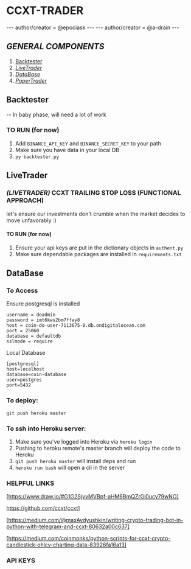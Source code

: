 # CCXT-TRADER

--- author/creator =  @epociask ---
--- author/creator = @a-drain ---

## ***GENERAL COMPONENTS***
1. [Backtester ](#Backtester)
2. [_LiveTrader_](#LiveTrader)
3. [_DataBase_](#DataBase)
4. [_PaperTrader_](#PaperTrader)



## Backtester
-- In baby phase, will need a lot of work


### TO RUN (for now)
1. Add `BINANCE_API_KEY` and `BINANCE_SECRET_KEY` to your path
2. Make sure you have data in your local DB
2. `py backtester.py`


## LiveTrader
###  *(LIVETRADER)* CCXT TRAILING STOP LOSS (FUNCTIONAL APPROACH)
let's ensure our investments don't crumble when the market decides to move unfavorably :)


#### TO RUN (for now)
1. Ensure your api keys are put in the dictionary objects in ` authent.py `
2. Make sure dependable packages are installed in `requirements.txt`

## DataBase

### To Access
Ensure postgresql is installed

```
username = doadmin
password = imt6kws2bm7ffay8
host = coin-do-user-7113675-0.db.ondigitalocean.com
port = 25060
database = defaultdb
sslmode = require

```

Local Database

```text
[postgresql]
host=localhost
database=coin-database
user=postgres
port=5432

```


### To deploy:
`git push heroku master`

### To ssh into Heroku server:
1. Make sure you've logged into Heroku via `heroku login`
2. Pushing to heroku remote's master branch will deploy the code to Heroku
3. `git push heroku master` will install deps and run
4. `heroku run bash` will open a cli in the server

### HELPFUL LINKS

[https://www.draw.io/#G1G2SjvvMVBpf-aHM6BmQZrGi0ucy79wNO]

https://github.com/ccxt/ccxt]

[https://medium.com/@maxAvdyushkin/writing-crypto-trading-bot-in-python-with-telegram-and-ccxt-80632a00c637]

[https://medium.com/coinmonks/python-scripts-for-ccxt-crypto-candlestick-ohlcv-charting-data-83926fa16a13]



### API KEYS
 
``` eyJhbGciOiJIUzI1NiIsInR5cCI6IkpXVCJ9.eyJlbWFpbCI6ImVtcG9jaWFza0Bkb25zLnVzZmNhLmVkdSIsImlhdCI6MTU4MzIyNDIyNywiZXhwIjo3ODkwNDI0MjI3fQ.RzHJZLnEb4HzluravWjaQZg1W9jd7Jl4wDi0lgnY5jc
```
